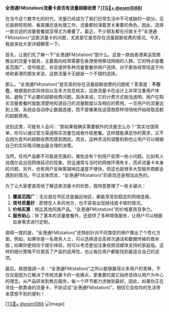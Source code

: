 **全港通FM(station)流量卡是否有流量超额收费？[[TG💪+ @esim1088](https://t.me/s/esim1088)]**

在当今这个数字化的时代，流量已经成为了我们日常生活中不可或缺的一部分。无论是刷短视频、看直播还是处理工作，流量都扮演着至关重要的角色。因此，选择一款合适的流量套餐就显得尤为重要了。最近，不少朋友都在问我关于“全港通FM(station)”这款流量卡的问题，尤其是它是否存在流量超额收费的情况。今天，我就来给大家详细解答一下。

首先，让我们先了解一下“全港通FM(station)”是什么。这是一款由香港某运营商推出的流量卡服务，主要面向经常需要在香港使用移动网络的人群。它的特点是覆盖范围广、信号稳定，并且提供多种流量套餐供用户选择。对于那些经常往返于内地和香港的朋友来说，这款流量卡无疑是一个不错的选择。

那么，“全港通FM(station)”是否真的存在流量超额收费的问题呢？答案是：**不存在**。根据我的实际体验以及多方信息核实，这款流量卡在设计上非常注重用户体验，避免了不必要的超额收费问题。具体来说，它的计费方式相当透明，用户在购买流量套餐时就能清楚地知道自己的流量额度以及相应的费用。一旦用户的流量达到上限，系统会自动停止数据连接，而不是像某些运营商那样悄悄地开始收取高额的超额费用。

说到这里，可能有人会问：“那如果我确实需要额外的流量怎么办？”其实也很简单，你可以通过官方渠道购买流量包或者升级套餐。这样既能满足你的需求，又不会因为意外的超额收费而感到困扰。而且，这种灵活的调整机制也让用户可以根据自己的实际情况做出最合理的决策。

当然，任何产品都不可能是完美的，难免会有个别用户反馈一些小问题。比如有人说偶尔会出现网络延迟的现象，但这通常与当时的网络环境有关，而非流量卡本身的问题。另外，也有用户反映客服响应速度不够快，但这也是很多大型服务商都会遇到的情况。不过总体而言，“全港通FM(station)”的表现还是相当出色的。

为了让大家更直观地了解这款流量卡的优势，我特意整理了一些关键点：

1. **覆盖范围广**：无论是在市区还是偏远地区，都能享受到稳定的网络连接。
2. **信号质量好**：即使在人多的地方，也不容易出现掉线或卡顿的情况。
3. **价格实惠**：相比其他同类产品，“全港通FM(station)”的价格更具竞争力。
4. **服务贴心**：除了基本的流量套餐外，还提供了多种增值服务，让用户可以根据自身需求进行定制。

值得一提的是，“全港通FM(station)”还特别针对不同类型的用户推出了个性化方案。例如，如果你是一名商务人士，可以选择适合高频次通话和数据传输的商务版；如果你更倾向于娱乐体验，则可以考虑更加注重视频流媒体支持的家庭版。这样的细分策略不仅提高了产品的适用性，也让每位用户都能找到最适合自己的选项。

最后，我想强调一点：“全港通FM(station)”之所以能够赢得众多用户的青睐，不仅仅是因为它解决了传统流量卡的一些痛点，更重要的是它始终坚持以用户为中心的理念。从产品研发到售后服务，每一个环节都力求做到最好。因此，如果你正在寻找一款靠谱的流量卡，不妨试试“全港通FM(station)”，相信它会给你的生活带来意想不到的便利！

[[TG💪+ @esim1088](https://t.me/s/esim1088) ![Image](https://i.postimg.cc/4NQfJmqS/Snipaste-2025-05-13-00-14-12.png)]